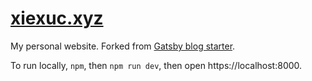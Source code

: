 # [xiexuc.xyz](https://xiexuc.xyz/)

My personal website. Forked from [Gatsby blog starter](https://github.com/gatsbyjs/gatsby-starter-blog).

To run locally, `npm`, then `npm run dev`, then open https://localhost:8000.
